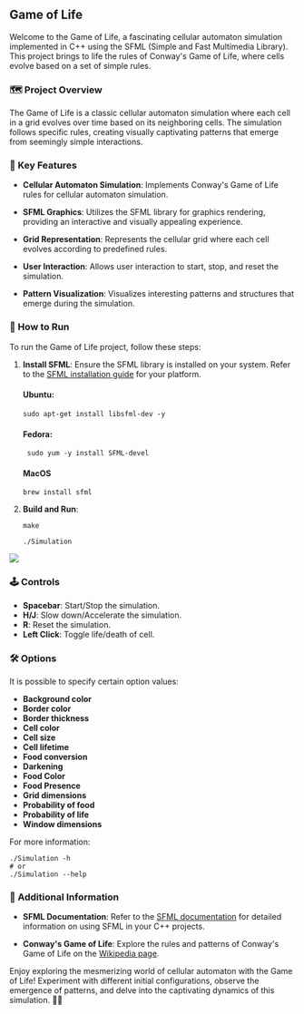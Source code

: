 ## Game of Life

Welcome to the Game of Life, a fascinating cellular automaton simulation implemented in C++ using the SFML (Simple and Fast Multimedia Library). This project brings to life the rules of Conway's Game of Life, where cells evolve based on a set of simple rules.

### 🗺️ Project Overview

The Game of Life is a classic cellular automaton simulation where each cell in a grid evolves over time based on its neighboring cells. The simulation follows specific rules, creating visually captivating patterns that emerge from seemingly simple interactions.

### 🌟 Key Features

- **Cellular Automaton Simulation**: Implements Conway's Game of Life rules for cellular automaton simulation.

- **SFML Graphics**: Utilizes the SFML library for graphics rendering, providing an interactive and visually appealing experience.

- **Grid Representation**: Represents the cellular grid where each cell evolves according to predefined rules.

- **User Interaction**: Allows user interaction to start, stop, and reset the simulation.

- **Pattern Visualization**: Visualizes interesting patterns and structures that emerge during the simulation.

### 🚀 How to Run

To run the Game of Life project, follow these steps:

1. **Install SFML**: Ensure the SFML library is installed on your system. Refer to the [SFML installation guide](https://www.sfml-dev.org/) for your platform.

    #### Ubuntu:
   
    ```shell
    sudo apt-get install libsfml-dev -y
    ```

   #### Fedora:
   ```shell
    sudo yum -y install SFML-devel
   ```
   
    #### MacOS

    ```shell
    brew install sfml
    ```

3. **Build and Run**:

   ```shell
   make
   
   ./Simulation
   ```

![](file/GameOfLife.gif)

### 🕹️ Controls

- **Spacebar**: Start/Stop the simulation.
- **H/J**: Slow down/Accelerate the simulation.
- **R**: Reset the simulation.
- **Left Click**: Toggle life/death of cell.

### 🛠️ Options

It is possible to specify certain option values:

- **Background color**
- **Border color**
- **Border thickness**
- **Cell color**
- **Cell size**
- **Cell lifetime**
- **Food conversion**
- **Darkening**
- **Food Color**
- **Food Presence**
- **Grid dimensions**
- **Probability of food**
- **Probability of life**
- **Window dimensions**

For more information:

```shell
./Simulation -h
# or
./Simulation --help
```

### 🎨 Additional Information

- **SFML Documentation**: Refer to the [SFML documentation](https://www.sfml-dev.org/documentation/) for detailed information on using SFML in your C++ projects.

- **Conway's Game of Life**: Explore the rules and patterns of Conway's Game of Life on the [Wikipedia page](https://en.wikipedia.org/wiki/Conway%27s_Game_of_Life).

Enjoy exploring the mesmerizing world of cellular automaton with the Game of Life! Experiment with different initial configurations, observe the emergence of patterns, and delve into the captivating dynamics of this simulation. 🧬🔬
